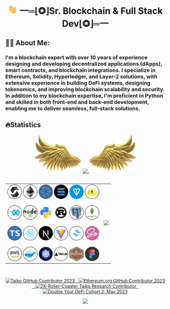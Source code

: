 <h1 align="center"><img height="30" width="30" src="./assets/image/Hi.gif"/> 一═⌊✪⌋Sr. Blockchain & Full Stack Dev⌊✪⌋═一
</h1>
<!-- <img src="https://readme-typing-svg.herokuapp.com?color=%23C8BE25&size=30&vCenter=true&width=1000&lines=👋+Full+Stack+Developer+Senior+Blockchain+Engineer;"> -->

## 👨‍💻 About Me:

### I'm a blockchain expert with over 10 years of experience designing and developing decentralized applications (dApps), smart contracts, and blockchain integrations. I specialize in Ethereum, Solidity, Hyperledger, and Layer-2 solutions, with extensive experience in building DeFi systems, designing tokenomics, and improving blockchain scalability and security.<br> In addition to my blockchain expertise, I'm proficient in Python and skilled in both front-end and back-end development, enabling me to deliver seamless, full-stack solutions.

## 🔥Statistics

<div align="center">
	<img align="start" height="120" width="150" right="50" src="./assets/image/left.png">
	<a href="https://github.com/solutionGuru0129">
	<img align="center" height="160em" src="https://github-readme-stats-eight-theta.vercel.app/api?username=solutionGuru0129&show_icons=true&theme=radical&include_all_commits=true&count_private=true"/>
	</a>
	<img align="start" height="120" width="150" src="./assets/image/right.png"/>
</div>

<br>

<div align="center">
    <table>
		<td>
		<div>
			<code><img width="45" src="./assets/figure/solidity.svg" alt="Solidity" title="Solidity"/></code>
			<code><img width="45" src="./assets/figure/ethereum.svg" alt="Ethereum" title="Ethereum"/></code>
			<code><img width="45" src="./assets/figure/hyperledger fabric.png" alt="Hyperledger Fabric" title="Hyperledger Fabric"/></code>
			<code><img width="45" src="./assets/figure/solana.png" alt="Solana" title="Solana"/></code>
			<code><img width="45" src="./assets/figure/ton_logo.svg" alt="Ton" title="Ton (FunC/Tact)"/></code>
			<code><img width="45" src="./assets/figure/hardhat.svg" alt="Hardhat" title="Hardhat"/></code>
			<br></br>
			<code><img width="45" src="./assets/figure/golang.svg" alt="Go" title="Go/Golang"/></code>
			<code><img width="45" src="./assets/figure/nodejs.svg" alt="Node.js" title="Node.js"/></code>
			<code><img width="45" src="./assets/figure/python.png" alt="Python" title="Python"/></code>
			<code><img width="45" src="./assets/figure/rust.png" alt="Rust" title="Rust"/></code>
			<code><img width="45" src="./assets/figure/postgresql.svg" alt="PostgreSQL" title="PostgreSQL"/></code>
			<code><img width="45" src="./assets/figure/mongodb.svg" alt="MongoDB" title="MongoDB"/></code>
			<br></br>
			<code><img width="45" src="./assets/figure/typescript.svg" alt="TypeScript" title="TypeScript"/></code>
			<code><img width="45" src="./assets/figure/reactjs.svg" alt="React.js" title="React.js"/></code>
			<code><img width="45" src="./assets/figure/nextjs.png" alt="Next.js" title="Next.js"/></code>
			<code><img width="45" src="./assets/figure/vitejs.svg" alt="Vitejs" title="Vitejs"/></code>
			<code><img width="45" src="./assets/figure/tailwindcss.svg" alt="Tailwind CSS" title="Tailwind CSS"/></code>
			<code><img width="45" src="./assets/figure/scss.png" alt="SCSS" title="SCSS"/></code>
			<br></br>
			<code><img width="45" src="./assets/figure/aws.svg" alt="AWS" title="AWS"/></code>
			<code><img width="45" src="./assets/figure/docker.svg" alt="Docker" title="Docker"/></code>
			<code><img width="45" src="./assets/figure/kubernates.png" alt="Kubernates" title="Kubernates"/></code>
			<code><img width="45" src="./assets/figure/vercel.svg" alt="Vercel" title="Vercel"/></code>
			<code><img width="45" src="./assets/figure/mochajs.svg" alt="Mocha" title="Mocha"/></code>
			<code><img width="45" src="./assets/figure/figma.png" alt="Figma" title="Figma"/></code>
		</div>
		</td>
		<td><img src="https://my-stats-43gk.vercel.app/api/top-langs/?username=solutionGuru0129&hide=html,scss,css,php&langs_count=8&layout=compact&theme=github_dark&card_width=150" /></code></td>
    </table>
</div>

<br>

<div align="center">
	<p>
		<a target="_blank"href="https://www.gitpoap.io/gp/893"><img height=175 alt="Taiko GitHub Contributor 2023" src="https://www.gitpoap.io/_next/image?url=https%3A%2F%2Fassets.poap.xyz%2Fgitpoap3a-2023-taiko-contributor-2022-logo-1671723111328.png&w=750&q=75" />&nbsp&nbsp
		<a target="_blank"href="https://www.gitpoap.io/gp/879"><img height=175 alt="Ethereum.org GitHub Contributor 2023" src="https://www.gitpoap.io/_next/image?url=https%3A%2F%2Fassets.poap.xyz%2Fgitpoap3a-2023-ethereumorg-contributor-2022-logo-1671568487547.png&w=750&q=75" />&nbsp&nbsp
		<a target="_blank"href="https://poap.gallery/event/128736"><img height=175 alt="ZK-Roller-Coaster Taiko Research Contributor" src="https://assets.poap.xyz/taiko-research-contributors-2023-logo-1685987761596.png" />&nbsp&nbsp
		<a target="_blank" href="https://collectors.poap.xyz/en-US/token/6673781"><img height=175 alt="Double Your DeFi Cohort 2: May 2023" src="https://assets.poap.xyz/0c6eaacb-d527-479b-8a0e-d9e60726851d.png" />
	</p>
	<p align="center">
	<img src="https://capsule-render.vercel.app/api?type=waving&color=gradient&height=100&section=footer"/>
	</p>
</div>
